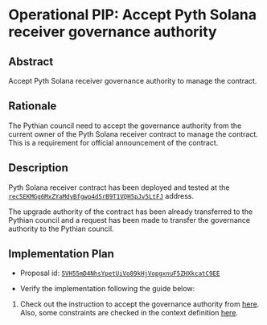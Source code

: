 # Operational PIP: Accept Pyth Solana receiver governance authority

## Abstract

Accept Pyth Solana receiver governance authority to manage the contract.

## Rationale

The Pythian council need to accept the governance authority from the current owner of the Pyth Solana receiver contract to manage the contract.
This is a requirement for official announcement of the contract.

## Description

Pyth Solana receiver contract has been deployed and tested at the
[`rec5EKMGg6MxZYaMdyBfgwp4d5rB9T1VQH5pJv5LtFJ`](https://solscan.io/account/rec5EKMGg6MxZYaMdyBfgwp4d5rB9T1VQH5pJv5LtFJ) address.

The upgrade authority of the contract has been already transferred to the Pythian council and a request has been made to transfer
the governance authority to the Pythian council.

## Implementation Plan

* Proposal id: [`5VH55mD4NhsYpetUiVo89kHjVopgxnuF5ZHXkcatC9EE`](https://proposals.pyth.network/?tab=proposals&proposal=5VH55mD4NhsYpetUiVo89kHjVopgxnuF5ZHXkcatC9EE)

* Verify the implementation following the guide below:

1. Check out the instruction to accept the governance authority from
   [here](https://github.com/pyth-network/pyth-crosschain/blob/main/target_chains/solana/programs/pyth-solana-receiver/src/lib.rs#L82-L91).
   Also, some constraints are checked in the context definition
   [here](https://github.com/pyth-network/pyth-crosschain/blob/main/target_chains/solana/programs/pyth-solana-receiver/src/lib.rs#L276-L285).
